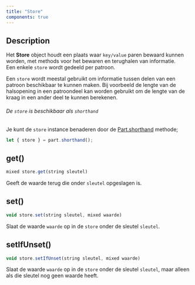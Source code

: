 ```yaml
---
title: "Store"
components: true
---
```


## Description

Het **Store** object houdt een plaats waar `key/value` paren bewaard kunnen worden, met methods voor het bewaren en terughalen van informatie.  
Een enkele `store` wordt gedeeld per patroon.

Een `store` wordt meestal gebruikt om informatie tussen delen van een patroon beschikbaar te kunnen maken. Bij voorbeeld de lengte van de halsopening in een patroondeel kan worden gebruikt om de lengte van de kraag in een ander deel te kunnen berekenen.

<Tip>

###### De `store` is beschikbaar als `shorthand`

Je kunt de `store` instance benaderen door de [Part.shorthand](./part#shorthand) methode;

```js
let { store } = part.shorthand();
```

</Tip>

## get()

```js
mixed store.get(string sleutel)
```

Geeft de waarde terug die onder `sleutel` opgeslagen is.

## set()

```js
void store.set(string sleutel, mixed waarde)
```

Slaat de waarde `waarde` op in de `store` onder de sleutel `sleutel`.

## setIfUnset()

```js
void store.setIfUnset(string sleutel, mixed waarde)
```

Slaat de waarde `waarde` op in de `store` onder de sleutel `sleutel`, maar alleen als die sleutel nog geen waarde heeft.